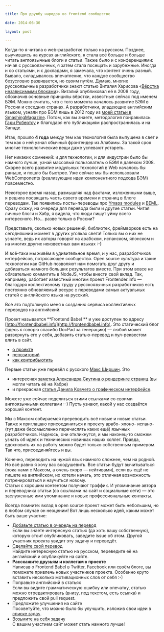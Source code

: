 ```yaml
---

title: Про дружбу народов во frontend сообществе

date: 2014-06-30

layout: post

---
```

Когда-то я читала о web-разработке только на русском. Позднее, выучившись на курсах английского, я стала всё больше и
больше читать англоязычные блоги и статьи. Также было и с конференциями: начав с русскоязычных, я затем стала посещать и
зарубежные. Иногда и со статьями, и с
докладами, я замечала, что контент очень разный. Бывало, складывалось впечатление, что каждое сообщество безусловно
развивается, но своим путём.
<excerpt/>
Думаю, многие русскоязычные разработчики знают статью Виталия Харисова «[Вёрстка независимыми
блоками](http://vitaly.harisov.name/article/independent-blocks.html)».
Виталий опубликовал её в 2008 году, обозначив основные принципы вёрстки, известные сейчас под именем БЭМ. Можно считать,
что с того момента началось развитие БЭМ в России и соседних странах. А разработчики, владеющие английским языком,
узнали про БЭМ лишь в 2012 году из [моей статьи в
SmashingMagazine](http://www.smashingmagazine.com/2012/04/16/a-new-front-end-methodology-bem/).
Потом, как вы знаете, методология понравилась [Гари Робертсу](http://csswizardry.com/about/) и благодаря его публикациям распространилась и на Западе.

Итак, прошло **4 года** между тем как технология была выпущена в свет и тем как о ней узнал обычный фронтендер из Алабамы.
За такой срок многие технологические вещи даже успевают устареть.

Нет никаких сомнений: и для технологии, и для индустрии было бы намного лучше, узнай массовый пользователь о БЭМ в
далеком 2008. Скорее всего развитие модульных технологий в Web началось бы раньше, и пошло бы быстрее. Уже сейчас мы бы
использовали WebComponents (реализующие идеи компонентного подхода БЭМ) повсеместно.

Некоторое время назад, размышляя над фактами, изложенными выше, я решила посвящать часть своего времени и страниц в блоге
переводам. Так появились посты-переводы про [Ymaps modules](/en/issues/ym-modular-system) и
[BEML](/en/issues/beml-html-preprocessor). Сразу скажу, на очереди для перевода были и другие статьи. Читая личные блоги и
Хабр, я видела, что люди пишут уйму всего интересного. Но... разве только в России?

Представьте, сколько новых решений, библиотек, фреймворков есть на сегодняшний момент в других уголках света!
Только вы о них не узнаете, ведь их авторы говорят на арабском, испанском, японском и на многих других неизвестных вам
языках :-)

И всё-таки мы живём в удивительное время, и у нас, разработчиков интерфейсов, потрясающее сообщество. Open source
культура и такие технологии как GitHub позволяют нам помогать друг другу и добиваться намного больших результатов
вместе. При этом вовсе не обязательно коммитить в NodeJS, чтобы внести свой вклад. Так, например, работает известный многим
проект Frontender.info — благодаря коллективному труду у русскоязычных разработчиков есть постоянно обновляемый ресурс с
переводами самых актуальных статей с английского языка на русский.

Всё это подтолкнуло меня к созданию сервиса коллективных переводов на английский.

Проект называется **Frontend Babel ** и уже доступен по адресу [http://frontendbabel.info](http://frontendbabel.info).
Это статический блог (здесь я говорю спасибо DocPad за генерацию) — любой может развернуть его у себя, добавить
статью-перевод и пул-реквестом влить в сайт.

* [о проекте](http://frontendbabel.info/about/)
* [репозиторий](https://github.com/frontendbabel/frontendbabel.github.com)
* [как контрибьютить](http://frontendbabel.info/how-to-contribute)

Первые статьи уже перевёл с русского [Макс Ширшин](https://www.google.com/+MaxShirshin). Это

* интересная [заметка Александра Скутина о рендеринге
страниц](http://frontendbabel.info/articles/webpage-rendering-101) (вы могли читать её на Хабре)
* и прекрасная [статья Данила
Ковчего о графическом интерфейсе](http://frontendbabel.info/articles/graphical-interface).

Можете уже сейчас поделиться этими
ссылками со своими англоязычными коллегами :-) Пусть узнают, какой у нас создаётся хороший контент.

Мы с Максом собираемся пререводить всё новые и новые статьи. Также я приглашаю присоединиться к проекту арабо- японо-
испано- (тут даже бессмысленно перечислять каких ещё) язычных разработчиков. Надеюсь, они откликнутся, и мы наконец-то сможем узнать об
идеях и технических новинках наших коллег. Правда, вдохновить их на работу можно будет только собственным примером. Так
что, присоединяйтесь и вы.

Конечно, переводить на чужой язык намного сложнее, чем на родной. Но всё равно я хочу вас воодушевить. Все статьи
будут вычитываться (пока нами с Максом, а очень скоро — нейтивами), если вы ещё не пишете на английском, но хотели
начать, это отличная возможность потренироваться и научиться новому.<br/>
Статьи с хорошим контентом получают траффик. И упоминание автора и переводчика статьи (со ссылками на сайт и
социальные сети) — это заслуженные ими упоминание и новые профессиональные контакты.

Всегда помните: вклад в open source проект может быть небольшим, но в любом случае он неоценим! Вот лишь несколько идей,
каким может быть ваше участие:

* [Добавьте статью в очередь на
  перевод](https://github.com/frontendbabel/frontendbabel.github.com/issues/new)<br/>
Если вы знаете интересную статью (да хоть вашу собственную), которую стоит опубликовать, заведите issue об этом. Другой
участник проекта увидит эту задачу и переведёт.
* [Сделайте свой перевод](http://frontendbabel.info/how-to-contribute#push-new-translation)<br/>
Найдите интересную статью на русском, переведите её на английский и опубликуйте на сайте.
* **Расскажите друзьям и коллегам о проекте**<br/>
Написав о Frontend Babel в Twitter, Facebook или своём блоге, вы поможете привлечь новых участников проекта. Особенно
круто вставить несколько мотивационных слов от себя :-)
* Поправьте английский в статьях<br/>
Если вы видите грамматическую ошибку или опечатку, статью можно отредактировать (внизу, под текстом, есть ссылка) и
предложить свой pull request.
* Предложите улучшения на сайте<br/>
Посоветуйте, что можно было бы улучшить, изложив свои идеи в
[списке
задач](https://github.com/frontendbabel/frontendbabel.github.com/issues?labels=%40+Translation&state=open).
* [Возьмите на себя задачу](https://github.com/frontendbabel/frontendbabel.github.com/issues?labels=&page=1&state=open)<br/>
С вашим участием сайт может стать намного лучше!

